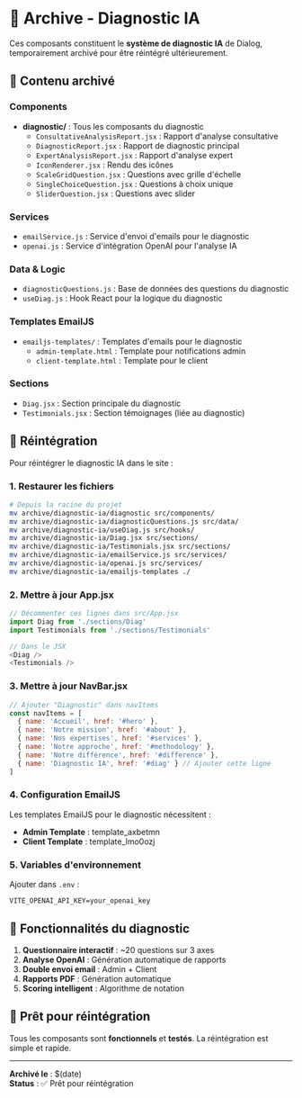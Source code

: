 # 🧠 Archive - Diagnostic IA

Ces composants constituent le **système de diagnostic IA** de Dialog, temporairement archivé pour être réintégré ultérieurement.

## 📁 Contenu archivé

### Components
- **diagnostic/** : Tous les composants du diagnostic
  - `ConsultativeAnalysisReport.jsx` : Rapport d'analyse consultative
  - `DiagnosticReport.jsx` : Rapport de diagnostic principal
  - `ExpertAnalysisReport.jsx` : Rapport d'analyse expert
  - `IconRenderer.jsx` : Rendu des icônes
  - `ScaleGridQuestion.jsx` : Questions avec grille d'échelle
  - `SingleChoiceQuestion.jsx` : Questions à choix unique
  - `SliderQuestion.jsx` : Questions avec slider

### Services
- `emailService.js` : Service d'envoi d'emails pour le diagnostic
- `openai.js` : Service d'intégration OpenAI pour l'analyse IA

### Data & Logic
- `diagnosticQuestions.js` : Base de données des questions du diagnostic
- `useDiag.js` : Hook React pour la logique du diagnostic

### Templates EmailJS
- `emailjs-templates/` : Templates d'emails pour le diagnostic
  - `admin-template.html` : Template pour notifications admin
  - `client-template.html` : Template pour le client

### Sections
- `Diag.jsx` : Section principale du diagnostic
- `Testimonials.jsx` : Section témoignages (liée au diagnostic)

## 🔄 Réintégration

Pour réintégrer le diagnostic IA dans le site :

### 1. Restaurer les fichiers
```bash
# Depuis la racine du projet
mv archive/diagnostic-ia/diagnostic src/components/
mv archive/diagnostic-ia/diagnosticQuestions.js src/data/
mv archive/diagnostic-ia/useDiag.js src/hooks/
mv archive/diagnostic-ia/Diag.jsx src/sections/
mv archive/diagnostic-ia/Testimonials.jsx src/sections/
mv archive/diagnostic-ia/emailService.js src/services/
mv archive/diagnostic-ia/openai.js src/services/
mv archive/diagnostic-ia/emailjs-templates ./
```

### 2. Mettre à jour App.jsx
```javascript
// Décommenter ces lignes dans src/App.jsx
import Diag from './sections/Diag'
import Testimonials from './sections/Testimonials'

// Dans le JSX
<Diag />
<Testimonials />
```

### 3. Mettre à jour NavBar.jsx
```javascript
// Ajouter "Diagnostic" dans navItems
const navItems = [
  { name: 'Accueil', href: '#hero' },
  { name: 'Notre mission', href: '#about' },
  { name: 'Nos expertises', href: '#services' },
  { name: 'Notre approche', href: '#methodology' },
  { name: 'Notre différence', href: '#difference' },
  { name: 'Diagnostic IA', href: '#diag' } // Ajouter cette ligne
]
```

### 4. Configuration EmailJS
Les templates EmailJS pour le diagnostic nécessitent :
- **Admin Template** : template_axbetmn
- **Client Template** : template_lmo0ozj

### 5. Variables d'environnement
Ajouter dans `.env` :
```
VITE_OPENAI_API_KEY=your_openai_key
```

## 🎯 Fonctionnalités du diagnostic

1. **Questionnaire interactif** : ~20 questions sur 3 axes
2. **Analyse OpenAI** : Génération automatique de rapports
3. **Double envoi email** : Admin + Client
4. **Rapports PDF** : Génération automatique
5. **Scoring intelligent** : Algorithme de notation

## 🚀 Prêt pour réintégration

Tous les composants sont **fonctionnels** et **testés**. La réintégration est simple et rapide.

---

**Archivé le** : $(date)  
**Status** : ✅ Prêt pour réintégration

